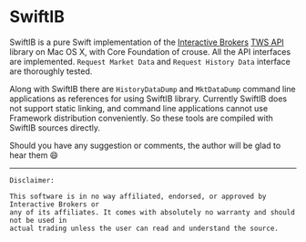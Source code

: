SwiftIB
=======

SwiftIB is a pure Swift implementation of the [Interactive Brokers](https://www.interactivebrokers.com/) [TWS API](https://www.interactivebrokers.com/en/software/api/api.htm) library on Mac OS X, with Core Foundation of crouse. All the API interfaces are implemented. `Request Market Data` and `Request History Data` interface are thoroughly tested.

Along with SwiftIB there are `HistoryDataDump` and `MktDataDump` command line applications as references for using SwiftIB library. Currently SwiftIB does not support static linking, and command line applications cannot use Framework distribution conveniently. So these tools are compiled with SwiftIB sources directly. 

Should you have any suggestion or comments, the author will be glad to hear them 😄


----

```
Disclaimer: 

This software is in no way affiliated, endorsed, or approved by Interactive Brokers or 
any of its affiliates. It comes with absolutely no warranty and should not be used in
actual trading unless the user can read and understand the source.
```
